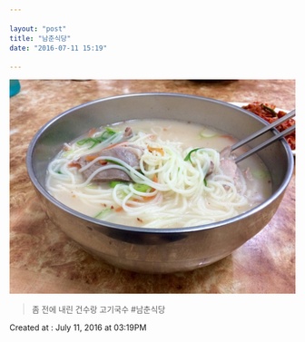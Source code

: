 ```yaml
---

layout: "post"  
title: "남춘식당"  
date: "2016-07-11 15:19"

---
```


![Images](/media/2016/07/13597670_139400289822327_475679962_n.jpg)

> 좀 전에 내린 건수랑 고기국수 #남춘식당

Created at : July 11, 2016 at 03:19PM
